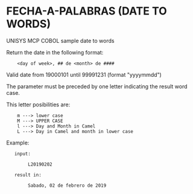 # FECHA-A-PALABRAS (DATE TO WORDS)
UNISYS MCP COBOL sample date to words

Return the date in the following format: 

~~~~
    <day of week>, ## de <month> de ####
~~~~

Valid date from 19000101 until 99991231 (format "yyyymmdd")

The parameter must be preceded by one letter indicating the result word case.

This letter posibilities are:

~~~~
    m ---> lower case
    M ---> UPPER CASE
    l ---> Day and Month in Camel
    L ---> Day in Camel and month in lower case
~~~~

Example:
~~~~
   input:
   
        L20190202
   
   result in: 
   
        Sabado, 02 de febrero de 2019
~~~~
